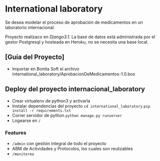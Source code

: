 # International laboratory
Se desea modelar el proceso de aprobación de medicamentos en un laboratorio internacional.

Proyecto realizaco en *Django3.1*.
La base de datos está administrada por el gestor Postgresql y hosteada en Heroku, no se necesita una base local.

## [Guía del Proyecto]

+ Importar en Bonita Soft el archivo international_laboratory/AprobacionDeMedicamentos-1.0.bos

## Deploy del proyecto internacional_laboratory

- Crear virtualenv de python3 y activarla
- Instalar dependencias del proyecto
`cd international_laboratory`
`pip install -r requirements.txt`
- Correr servidor de python
`python manage.py runserver`
- Logearse en `/`


### Features

+ `/admin` con gestión integral de todo el proyecto
+ ABM de Actividades y Protocolos, los cuales son reulizables
+ `/monitoreo` 

